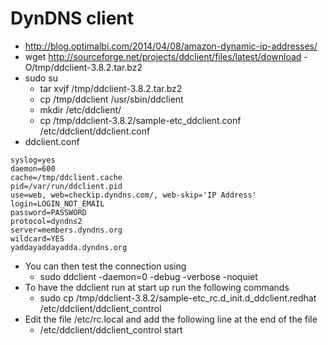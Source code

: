 # DynDNS client

* http://blog.optimalbi.com/2014/04/08/amazon-dynamic-ip-addresses/
* wget http://sourceforge.net/projects/ddclient/files/latest/download -O/tmp/ddclient-3.8.2.tar.bz2
* sudo su
    * tar xvjf /tmp/ddclient-3.8.2.tar.bz2
    * cp /tmp/ddclient /usr/sbin/ddclient
    * mkdir /etc/ddclient/
    * cp /tmp/ddclient-3.8.2/sample-etc_ddclient.conf /etc/ddclient/ddclient.conf
* ddclient.conf

```properties
syslog=yes
daemon=600
cache=/tmp/ddclient.cache
pid=/var/run/ddclient.pid
use=web, web=checkip.dyndns.com/, web-skip='IP Address'
login=LOGIN_NOT_EMAIL
password=PASSWORD
protocol=dyndns2
server=members.dyndns.org
wildcard=YES
yaddayaddayadda.dyndns.org
```

* You can then test the connection using
    * sudo ddclient -daemon=0 -debug -verbose -noquiet
*  To have the ddclient run at start up run the following commands
    * sudo cp /tmp/ddclient-3.8.2/sample-etc_rc.d_init.d_ddclient.redhat /etc/ddclient/ddclient_control
* Edit the file /etc/rc.local and add the following line at the end of the file
    * /etc/ddclient/ddclient_control start
